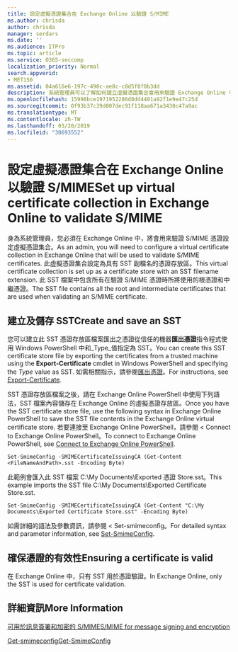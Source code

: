 ```yaml
---
title: 設定虛擬憑證集合在 Exchange Online 以驗證 S/MIME
ms.author: chrisda
author: chrisda
manager: serdars
ms.date: ''
ms.audience: ITPro
ms.topic: article
ms.service: O365-seccomp
localization_priority: Normal
search.appverid:
- MET150
ms.assetid: 04a616e6-197c-490c-ae8c-c8d5f0f0b3dd
description: 系統管理員可以了解如何建立虛擬憑證集合會用來驗證 Exchange Online 中的 S/MIME 憑證。
ms.openlocfilehash: 15998bce1971952286d8dd4401a92f1e9e47c25d
ms.sourcegitcommit: 0f93b37c39d807dec91f118aa671a3430c47a9ac
ms.translationtype: MT
ms.contentlocale: zh-TW
ms.lasthandoff: 03/20/2019
ms.locfileid: "30693552"
---
```

# <a name="set-up-virtual-certificate-collection-in-exchange-online-to-validate-smime"></a><span data-ttu-id="26f40-103">設定虛擬憑證集合在 Exchange Online 以驗證 S/MIME</span><span class="sxs-lookup"><span data-stu-id="26f40-103">Set up virtual certificate collection in Exchange Online to validate S/MIME</span></span>

<span data-ttu-id="26f40-104">身為系統管理員，您必須在 Exchange Online 中，將會用來驗證 S/MIME 憑證設定虛擬憑證集合。</span><span class="sxs-lookup"><span data-stu-id="26f40-104">As an admin, you will need to configure a virtual certificate collection in Exchange Online that will be used to validate S/MIME certificates.</span></span> <span data-ttu-id="26f40-105">此虛擬憑證集合設定為具有 SST 副檔名的憑證存放區。</span><span class="sxs-lookup"><span data-stu-id="26f40-105">This virtual certificate collection is set up as a certificate store with an SST filename extension.</span></span> <span data-ttu-id="26f40-106">此 SST 檔案中包含所有在驗證 S/MIME 憑證時所將使用的根憑證和中繼憑證。</span><span class="sxs-lookup"><span data-stu-id="26f40-106">The SST file contains all the root and intermediate certificates that are used when validating an S/MIME certificate.</span></span>

## <a name="create-and-save-an-sst"></a><span data-ttu-id="26f40-107">建立及儲存 SST</span><span class="sxs-lookup"><span data-stu-id="26f40-107">Create and save an SST</span></span>

<span data-ttu-id="26f40-108">您可以建立此 SST 憑證存放區檔案匯出之憑證從信任的機器**匯出憑證**指令程式使用 Windows PowerShell 中和_Type_值指定為 SST。</span><span class="sxs-lookup"><span data-stu-id="26f40-108">You can create this SST certificate store file by exporting the certificates from a trusted machine using the **Export-Certificate** cmdlet in Windows PowerShell and specifying the _Type_ value as SST.</span></span> <span data-ttu-id="26f40-109">如需相關指示，請參閱[匯出憑證](https://docs.microsoft.com/powershell/module/pkiclient/export-certificate)。</span><span class="sxs-lookup"><span data-stu-id="26f40-109">For instructions, see [Export-Certificate](https://docs.microsoft.com/powershell/module/pkiclient/export-certificate).</span></span>

<span data-ttu-id="26f40-110">SST 憑證存放區檔案之後，請在 Exchange Online PowerShell 中使用下列語法，SST 檔案內容儲存在 Exchange Online 的虛擬憑證存放區。</span><span class="sxs-lookup"><span data-stu-id="26f40-110">Once you have the SST certificate store file, use the following syntax in Exchange Online PowerShell to save the SST file contents in the Exchange Online virtual certificate store.</span></span> <span data-ttu-id="26f40-111">若要連接至 Exchange Online PowerShell，請參閱 < <b0>Connect to Exchange Online PowerShell</b0>。</span><span class="sxs-lookup"><span data-stu-id="26f40-111">To connect to Exchange Online PowerShell, see [Connect to Exchange Online PowerShell](https://go.microsoft.com/fwlink/p/?linkid=396554).</span></span>

```
Set-SmimeConfig -SMIMECertificateIssuingCA (Get-Content <FileNameAndPath>.sst -Encoding Byte)
```

<span data-ttu-id="26f40-112">此範例會匯入此 SST 檔案 C:\My Documents\Exported 憑證 Store.sst。</span><span class="sxs-lookup"><span data-stu-id="26f40-112">This example imports the SST file C:\My Documents\Exported Certificate Store.sst.</span></span>

```
Set-SmimeConfig -SMIMECertificateIssuingCA (Get-Content "C:\My Documents\Exported Certificate Store.sst" -Encoding Byte)
```

<span data-ttu-id="26f40-113">如需詳細的語法及參數資訊，請參閱 < <b0>Set-smimeconfig</b0>。</span><span class="sxs-lookup"><span data-stu-id="26f40-113">For detailed syntax and parameter information, see [Set-SmimeConfig](https://docs.microsoft.com/en-us/powershell/module/exchange/encryption-and-certificates/set-smimeconfig).</span></span>

## <a name="ensuring-a-certificate-is-valid"></a><span data-ttu-id="26f40-114">確保憑證的有效性</span><span class="sxs-lookup"><span data-stu-id="26f40-114">Ensuring a certificate is valid</span></span>

<span data-ttu-id="26f40-115">在 Exchange Online 中，只有 SST 用於憑證驗證。</span><span class="sxs-lookup"><span data-stu-id="26f40-115">In Exchange Online, only the SST is used for certificate validation.</span></span>

## <a name="more-information"></a><span data-ttu-id="26f40-116">詳細資訊</span><span class="sxs-lookup"><span data-stu-id="26f40-116">More Information</span></span>

[<span data-ttu-id="26f40-117">可用於訊息簽署和加密的 S/MIME</span><span class="sxs-lookup"><span data-stu-id="26f40-117">S/MIME for message signing and encryption</span></span>](s-mime-for-message-signing-and-encryption.md)

[<span data-ttu-id="26f40-118">Get-smimeconfig</span><span class="sxs-lookup"><span data-stu-id="26f40-118">Get-SmimeConfig</span></span>](http://technet.microsoft.com/library/4b29fa89-0840-4fe9-8885-019fcef2e02b.aspx)
